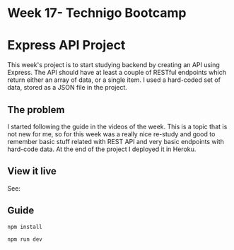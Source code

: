 # Week 17- Technigo Bootcamp

# Express API Project

This week's project is to start studying backend by creating an API using Express. The API should have at least a couple of RESTful endpoints which return either an array of data, or a single item. I used a hard-coded set of data, stored as a JSON file in the project.

## The problem

I started following the guide in the videos of the week. This is a topic that is not new for me, so for this week was a really nice re-study and good to remember basic stuff related with REST API and very basic endpoints with hard-code data. At the end of the project I deployed it in Heroku. 

## View it live

See: 


## Guide

`npm install`

`npm run dev`